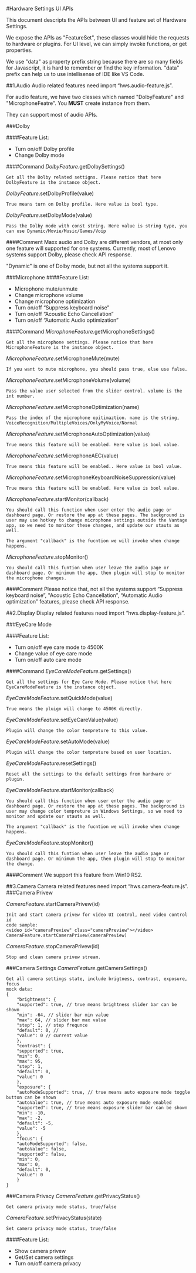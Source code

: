 #Hardware Settings UI APIs

This document descripts the APIs between UI and feature set of Hardware Settings.

We expose the APIs as "FeatureSet", these classes would hide the requests to hardware or plugins. For UI level, we can simply invoke functions, or get properties.

We use "data" as property prefix string because there are so many fields for Javascript, it is hard to remember or find the key information. "data" prefix can help us to use intellisense of IDE like VS Code.


##1.Audio
Audio related features need import “hws.audio-feature.js”.

For audio feature, we have two clesses which named "DolbyFeature" and "MicrophoneFeatre". You **MUST** create instance from them.

They can support most of audio APIs.

###Dolby

####Feature List:
- Turn on/off Dolby profile
- Change Dolby mode

####Command
*DolbyFeature*.getDolbySettings()

	Get all the Dolby related settigns. Please notice that here DolbyFeature is the instance object.

*DolbyFeature*.setDolbyProfile(value)

	True means turn on Dolby profile. Here value is bool type.

*DolbyFeature*.setDolbyMode(value)

	Pass the Dolby mode with const string. Here value is string type, you can use Dynamic/Movie/Music/Games/Voip


####Comment
Maxx audio and Dolby are different vendors, at most only one feature will supported for one systems. Currently, most of Lenovo systems support Dolby, please check API response.

"Dynamic" is one of Dolby mode, but not all the systems support it.


###Microphone
####Feature List:
- Microphone mute/unmute
- Change microphone volume
- Change microphone optimization
- Turn on/off “Suppress keyboard noise”
- Turn on/off “Acoustic Echo Cancellation”
- Turn on/off “Automatic Audio optimization”

####Command
*MicrophoneFeature*.getMicrophoneSettings()

	Get all the microphone settings. Please notice that here MicrophoneFeature is the instance object.

*MicrophoneFeature*.setMicrophoneMute(mute)

	If you want to mute microphone, you should pass true, else use false.

*MicrophoneFeature*.setMicrophoneVolume(volume)

	Pass the value user selected from the slider control. volume is the int number.

*MicrophoneFeature*.setMicrophoneOptimization(name)

	Pass the index of the microphone opitimaztion. name is the string,   VoiceRecognition/MultipleVoices/OnlyMyVoice/Normal

*MicrophoneFeature*.setMicrophoneAutoOptimization(value)

	True means this feature will be enabled. Here value is bool value.

*MicrophoneFeature*.setMicrophoneAEC(value)

	True means this feature will be enabled.. Here value is bool value.

*MicrophoneFeature*.setMicrophoneKeyboardNoiseSuppression(value)

	True means this feature will be enabled. Here value is bool value.

*MicrophoneFeature*.startMonitor(callback)

	You should call this function when user enter the audio page or dashboard page. Or restore the app at these pages. The background is user may use hotkey to change microphone settings outside the Vantage app, so we need to monitor these changes, and update our stauts as well.

	The argument "callback" is the fucntion we will invoke when change happens.

*MicrophoneFeature*.stopMonitor()

	You should call this funtion when user leave the audio page or dashboard page. Or minimum the app, then plugin will stop to monitor the microphone changes.


####Comment
Please notice that, not all the systems support “Suppress keyboard noise”, "Acoustic Echo Cancellation”, “Automatic Audio optimization” features, please check API response.

##2.Display
Display related features need import “hws.display-feature.js”.

###EyeCare Mode

####Feature List:
- Turn on/off eye care mode to 4500K
- Change value of eye care mode
- Turn on/off auto care mode

####Command
*EyeCareModeFeature*.getSettings()

	Get all the settings for Eye Care Mode. Please notice that here EyeCareModeFeature is the instance object.

*EyeCareModeFeature*.setQuickMode(value)

	True means the pluign will change to 4500K directly.

*EyeCareModeFeature*.setEyeCareValue(value)

	Plugin will change the color tempreture to this value.

*EyeCareModeFeature*.setAutoMode(value)

	Plugin will change the color tempreture based on user location.

*EyeCareModeFeature*.resetSettings()

	Reset all the settings to the default settings from hardware or plugin.

*EyeCareModeFeature*.startMonitor(callback)

	You should call this function when user enter the audio page or dashboard page. Or restore the app at these pages. The background is user may change color tempreture in Windows Settings, so we need to monitor and update our stauts as well.

	The argument "callback" is the fucntion we will invoke when change happens.

*EyeCareModeFeature*.stopMonitor()

	You should call this funtion when user leave the audio page or dashboard page. Or minimum the app, then plugin will stop to monitor the change.


####Comment
We support this feature from Win10 RS2.

##3.Camera
Camera related features need import “hws.camera-feature.js”.
###Camera Privew

*CameraFeature*.startCameraPrivew(id)

	Init and start camera privew for video UI control, need video control id
	code sample: 
	<video id="cameraPreview" class="cameraPreview"></video>
	CameraFeature.startCameraPrivew(cameraPreview)


*CameraFeature*.stopCameraPrivew(id)

	Stop and clean camera privew stream. 
###Camera Settings
*CameraFeature*.getCameraSettings()

	Get all camera settings state, include brigtness, contrast, exposure, focus
	mock data:
	{
		"brightness": {
		"supported": true, // true means brightness slider bar can be shown
		"min": -64, // slider bar min value
		"max": 64, // slider bar max value
		"step": 1, // step frequnce
		"default": 0, // 
		"value": 0 // current value
		},
		"contrast": {
		"supported": true,
		"min": 0,
		"max": 95,
		"step": 1,
		"default": 0,
		"value": 0
		},
		"exposure": {
		"autoModeSupported": true, // true means auto exposure mode toggle button can be shown 
		"autoValue": true, // true means auto exposure mode enabled
		"supported": true, // true means exposure slider bar can be shown
		"min": -10,
		"max": -2,
		"default": -5,
		"value": -5
		},
		"focus": {
		"autoModeSupported": false,
		"autoValue": false,
		"supported": false,
		"min": 0,
		"max": 0,
		"default": 0,
		"value": 0
		}
	}

###Camera Privacy
*CameraFeature*.getPrivacyStatus()

	Get camera privacy mode status, true/false

*CameraFeature*.setPrivacyStatus(state)

	Set camera privacy mode status, true/false
####Feature List:
- Show camera privew
- Get/Set camera settings
- Turn on/off camera privacy
